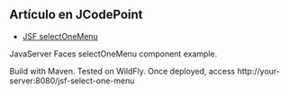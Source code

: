 ## Artículo en JCodePoint
* [JSF selectOneMenu](https://jcodepoint.com/jsf/etiquetas/jsf-selectonemenu/)

JavaServer Faces selectOneMenu component example.

Build with Maven. Tested on WildFly. Once deployed, access http://your-server:8080/jsf-select-one-menu
